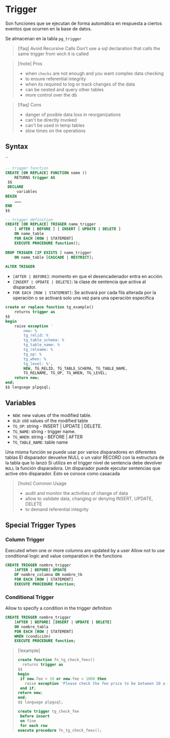 # Trigger

Son funciones que se ejecutan de forma automática en respuesta a ciertos eventos que ocurren en la base de datos.

Se almacenan en la tabla `pg_trigger`

> [!faq] Avoid Recursive Calls
> Don't use a sql declaration that calls the same trigger from wich it is called

> [!note] Pros
> - when `checks` are not enough and you want complex data checking
> - to ensure referential integrity
> - when its required to log or track changes of the data
> - can be nested and query other tables
> - more control over the db

> [!faq] Cons
>  - danger of posible data loss in reorganizations
>  - can't be directly invoked
>  - can't be used in temp tables
>  - slow times on the operations


## Syntax
``
```sql
-- trigger function
CREATE [OR REPLACE] FUNCTION name () 
	RETURNS trigger AS 
 $$ 
 DECLARE 
	 variables 
BEGIN 
	……… 
END 
$$

-- trigger definition
CREATE [OR REPLACE] TRIGGER name_trigger 
	[ AFTER | BEFORE ] [ INSERT | UPDATE | DELETE ] 
	ON name_table 
	FOR EACH [ROW | STATEMENT] 
	EXECUTE PROCEDURE function(); 
	
DROP TRIGGER [IF EXISTS ] name_trigger 
	ON name_table [CASCADE | RESTRICT]; 
	
ALTER TRIGGER
```


- `[AFTER | BEFORE]`: momento en que el desencadenador entra en acción. 
- `[INSERT | UPDATE | DELETE]`: la clase de sentencia que activa al disparador. 
- `FOR EACH [ROW | STATEMENT]`: Se activará por cada fila alterada por la operación o se activará solo una vez para una operación específica


```sql
create or replace function tg_example()  
    returns trigger as  
$$  
begin  
    raise exception '
	    new: % 
	    tg_relid: % 
	    tg_table_schema: %  
        tg_table_name: % 
        tg_relname: % 
        tg_op: % 
        tg_when: % 
        tg_level: %',  
        NEW, TG_RELID, TG_TABLE_SCHEMA, TG_TABLE_NAME,  
        TG_RELNAME, TG_OP, TG_WHEN, TG_LEVEL;  
    return new;  
end;  
$$ language plpgsql;
```

## Variables 

- `NEW`: new values of the modified table. 
- `OLD`: old values of the modified table
- `TG_OP`: string - INSERT | UPDATE | DELETE. 
- `TG_NAME`: string - trigger name. 
- `TG_WHEN`: string - BEFORE | AFTER
- `TG_TABLE_NAME`: table name


Una misma función se puede usar por varios disparadores en diferentes tablas
El disparador devuelve NULL o un valor RECORD con la estructura de la tabla que lo lanzó
Si utiliza en el trigger nivel de sentencia debe devolver `NULL` la función disparadora.
Un disparador puede ejecutar sentencias que active otro disparador. Esto se conoce como casacada


> [!note] Common Usage 
> - audit and monitor the activities of change of data
> - allow to validate data, changing or denying INSERT, UPDATE, DELETE
> - to demand referential integrity



## Special Trigger Types

### Column Trigger

Executed when one or more columns are updated by a user
Allow not to use conditional logic and value comparation in the functions

```sql
CREATE TRIGGER nombre_trigger 
	[AFTER | BEFORE] UPDATE
	OF nombre_columna ON nombre_tb 
	FOR EACH [ROW | STATEMENT] 
	EXECUTE PROCEDURE function;
```


### Conditional Trigger

Allow to specify a condition in the trigger definition

```sql
CREATE TRIGGER nombre_trigger 
	[AFTER | BEFORE] [INSERT | UPDATE | DELETE] 
	ON nombre_tabla 
	FOR EACH [ROW | STATEMENT] 
	WHEN (condición) 
	EXECUTE PROCEDURE function;
```


> [!example]
>  ```sql
>  create function fn_tg_check_fees()  
> 	 returns trigger as  
> $$  
> begin  
>   if new.fee < 10 or new.fee > 1000 then  
> 	  raise exception 'Please check the fee price to be between 10 and 1000';  
>   end if;  
> return new;  
> end;  
> $$ language plpgsql;  
> 
> create trigger tg_check_fee  
> 	before insert  
> 	on fine  
> 	for each row  
> execute procedure fn_tg_check_fees();
>  ```

